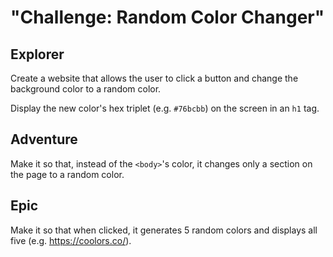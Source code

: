 # "Challenge: Random Color Changer"

## Explorer

Create a website that allows the user to click a button and change the background color to a random color.

Display the new color's hex triplet (e.g. `#76bcbb`) on the screen in an `h1` tag.

## Adventure

Make it so that, instead of the `<body>`'s color, it changes only a section on the page to a random color.

## Epic

Make it so that when clicked, it generates 5 random colors and displays all five (e.g. https://coolors.co/).
